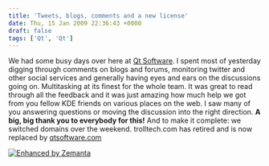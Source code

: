 ```yaml
---
title: 'Tweets, blogs, comments and a new license'
date: Thu, 15 Jan 2009 22:36:43 +0000
draft: false
tags: ['Qt', 'Qt']
---
```


We had some busy days over here at [Qt Software](http://www.qtsoftware.com). I spent most of yesterday digging through comments on blogs and forums, monitoring twitter and other social services and generally having eyes and ears on the discussions going on. Multitasking at its finest for the whole team. It was great to read through all the feedback and it was just amazing how much help we got from you fellow KDE friends on various places on the web. I saw many of you answering questions or moving the discussion into the right direction. **A big, big thank you to everybody for this!** And to make it complete: we switched domains over the weekend. trolltech.com has retired and is now replaced by [qtsoftware.com](http://www.qtsoftware.com)

[![Enhanced by Zemanta](http://img.zemanta.com/zemified_e.png?x-id=d610699a-0edd-4fc0-b653-a6d18b4295b5)](http://www.zemanta.com/ "Enhanced by Zemanta")